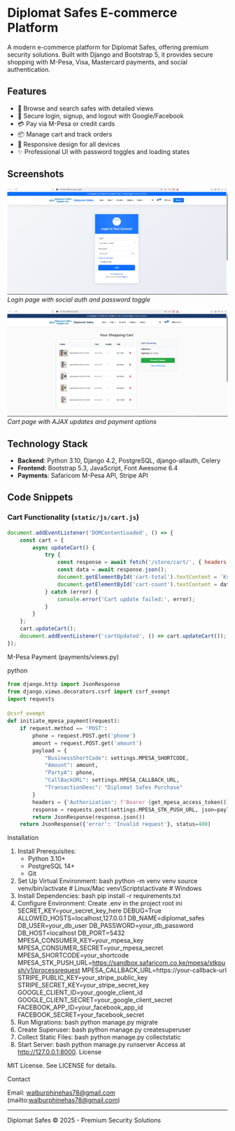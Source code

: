 # Diplomat Safes E-commerce Platform

A modern e-commerce platform for Diplomat Safes, offering premium security solutions. Built with Django and Bootstrap 5, it provides secure shopping with M-Pesa, Visa, Mastercard payments, and social authentication.

## Features

- 🛒 Browse and search safes with detailed views
- 🔐 Secure login, signup, and logout with Google/Facebook
- 💳 Pay via M-Pesa or credit cards
- 📦 Manage cart and track orders
- 📱 Responsive design for all devices
- ✨ Professional UI with password toggles and loading states

## Screenshots

![Login Page](docs/screenshots/login.png)
*Login page with social auth and password toggle*

![Cart Page](docs/screenshots/cart.png)
*Cart page with AJAX updates and payment options*

## Technology Stack

- **Backend**: Python 3.10, Django 4.2, PostgreSQL, django-allauth, Celery
- **Frontend**: Bootstrap 5.3, JavaScript, Font Awesome 6.4
- **Payments**: Safaricom M-Pesa API, Stripe API

## Code Snippets

### Cart Functionality (`static/js/cart.js`)

```javascript
document.addEventListener('DOMContentLoaded', () => {
    const cart = {
        async updateCart() {
            try {
                const response = await fetch('/store/cart/', { headers: { 'X-Requested-With': 'XMLHttpRequest' } });
                const data = await response.json();
                document.getElementById('cart-total').textContent = `Ksh ${data.total.toFixed(2)}`;
                document.getElementById('cart-count').textContent = data.count;
            } catch (error) {
                console.error('Cart update failed:', error);
            }
        }
    };
    cart.updateCart();
    document.addEventListener('cartUpdated', () => cart.updateCart());
});
```

M-Pesa Payment (payments/views.py)

python

```python
from django.http import JsonResponse
from django.views.decorators.csrf import csrf_exempt
import requests

@csrf_exempt
def initiate_mpesa_payment(request):
    if request.method == 'POST':
        phone = request.POST.get('phone')
        amount = request.POST.get('amount')
        payload = {
            "BusinessShortCode": settings.MPESA_SHORTCODE,
            "Amount": amount,
            "PartyA": phone,
            "CallBackURL": settings.MPESA_CALLBACK_URL,
            "TransactionDesc": "Diplomat Safes Purchase"
        }
        headers = {'Authorization': f'Bearer {get_mpesa_access_token()}'}
        response = requests.post(settings.MPESA_STK_PUSH_URL, json=payload, headers=headers)
        return JsonResponse(response.json())
    return JsonResponse({'error': 'Invalid request'}, status=400)
```

Installation

1. Install Prerequisites:
    - Python 3.10+
    - PostgreSQL 14+
    - Git
2. Set Up Virtual Environment:
    bash
    python -m venv venv
    source venv/bin/activate  # Linux/Mac
    venv\Scripts\activate     # Windows
3. Install Dependencies:
    bash
    pip install -r requirements.txt
4. Configure Environment: Create .env in the project root
    ini
    SECRET_KEY=your_secret_key_here
    DEBUG=True
    ALLOWED_HOSTS=localhost,127.0.0.1
    DB_NAME=diplomat_safes
    DB_USER=your_db_user
    DB_PASSWORD=your_db_password
    DB_HOST=localhost
    DB_PORT=5432
    MPESA_CONSUMER_KEY=your_mpesa_key
    MPESA_CONSUMER_SECRET=your_mpesa_secret
    MPESA_SHORTCODE=your_shortcode
    MPESA_STK_PUSH_URL=https://sandbox.safaricom.co.ke/mpesa/stkpush/v1/processrequest
    MPESA_CALLBACK_URL=https://your-callback-url
    STRIPE_PUBLIC_KEY=your_stripe_public_key
    STRIPE_SECRET_KEY=your_stripe_secret_key
    GOOGLE_CLIENT_ID=your_google_client_id
    GOOGLE_CLIENT_SECRET=your_google_client_secret
    FACEBOOK_APP_ID=your_facebook_app_id
    FACEBOOK_SECRET=your_facebook_secret
5. Run Migrations:
    bash
    python manage.py migrate
6. Create Superuser:
    bash
    python manage.py createsuperuser
7. Collect Static Files:
    bash
    python manage.py collectstatic
8. Start Server:
    bash
    python manage.py runserver
    Access at http://127.0.0.1:8000.
    License

MIT License. See LICENSE for details.

Contact

Email: walburphinehas78@gmail.com (mailto:walburphinehas78@gmail.com)

----------

Diplomat Safes © 2025 - Premium Security Solutions
